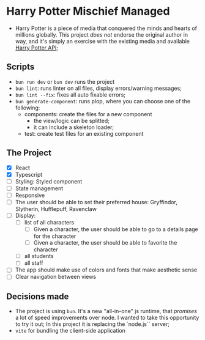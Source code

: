 # Harry Potter Mischief Managed

- Harry Potter is a piece of media that conquered the minds and hearts of millions globally. This project _does not_ endorse the original author in way, and it's simply an exercise with the existing media and available [Harry Potter API](https://hp-api.onrender.com/);

## Scripts

- `bun run dev` or `bun dev` runs the project
- `bun lint`: runs linter on all files, display errors/warning messages;
- `bun lint --fix`: fixes all auto fixable errors;
- `bun generate-component`: runs plop, where you can choose one of the following:
  - components: create the files for a new component
    - the view/logic can be splitted;
    - it can include a skeleton loader;
  - test: create test files for an existing component


## The Project

- [x] React
- [x] Typescript
- [ ] Styling: Styled component
- [ ] State management
- [ ] Responsive
- [ ] The user should be able to set their preferred house: Gryffindor, Slytherin, Hufflepuff, Ravenclaw
- [ ] Display:
  - [ ] list of all characters
    - [ ] Given a character, the user should be able to go to a details page for the character
    - [ ] Given a character, the user should be able to favorite the character
  - [ ] all students
  - [ ] all staff
- [ ] The app should make use of colors and fonts that make aesthetic sense
- [ ] Clear navigation between views

## Decisions made

- The project is using `bun`. It's a new "all-in-one" js runtime, that _promises_ a lot of speed improvements over node. I wanted to take this opportunity to try it out; In this project it is replacing the `node.js`` server;
- `vite` for bundling the client-side application

